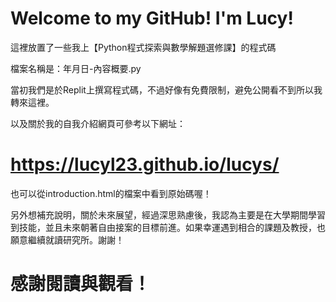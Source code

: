 # Welcome to my GitHub! I'm Lucy!
這裡放置了一些我上【Python程式探索與數學解題選修課】的程式碼

檔案名稱是：年月日-內容概要.py

當初我們是於Replit上撰寫程式碼，不過好像有免費限制，避免公開看不到所以我轉來這裡。

以及關於我的自我介紹網頁可參考以下網址：
# https://lucyl23.github.io/lucys/
也可以從introduction.html的檔案中看到原始碼喔！

另外想補充說明，關於未來展望，經過深思熟慮後，我認為主要是在大學期間學習到技能，並且未來朝著自由接案的目標前進。如果幸運遇到相合的課題及教授，也願意繼續就讀研究所。謝謝！

# 感謝閱讀與觀看！
